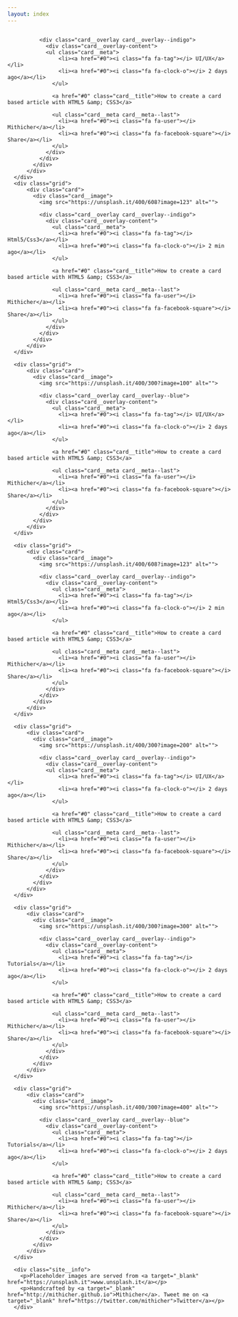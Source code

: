 ```yaml
---
layout: index
---
```

<div class="site__wrapper">
      <div class="grid">
          <div class="card">
            <div class="card__image">
              <img src="http://localhost:8000/pic/show/400/608/1" alt="">

              <div class="card__overlay card__overlay--indigo">
                <div class="card__overlay-content">
                <ul class="card__meta">
                    <li><a href="#0"><i class="fa fa-tag"></i> UI/UX</a></li>
                    <li><a href="#0"><i class="fa fa-clock-o"></i> 2 days ago</a></li>
                  </ul>

                  <a href="#0" class="card__title">How to create a card based article with HTML5 &amp; CSS3</a>

                  <ul class="card__meta card__meta--last">
                    <li><a href="#0"><i class="fa fa-user"></i> Mithicher</a></li>
                    <li><a href="#0"><i class="fa fa-facebook-square"></i> Share</a></li>
                  </ul>    
                </div>
              </div>
            </div>
          </div>
      </div>
      <div class="grid">
          <div class="card">
            <div class="card__image">
              <img src="https://unsplash.it/400/608?image=123" alt="">

              <div class="card__overlay card__overlay--indigo">
                <div class="card__overlay-content">
                  <ul class="card__meta">
                    <li><a href="#0"><i class="fa fa-tag"></i> Html5/Css3</a></li>
                    <li><a href="#0"><i class="fa fa-clock-o"></i> 2 min ago</a></li>
                  </ul>

                  <a href="#0" class="card__title">How to create a card based article with HTML5 &amp; CSS3</a>

                  <ul class="card__meta card__meta--last">
                    <li><a href="#0"><i class="fa fa-user"></i> Mithicher</a></li>
                    <li><a href="#0"><i class="fa fa-facebook-square"></i> Share</a></li>
                  </ul>
                </div>
              </div>
            </div>
          </div>
      </div>

      <div class="grid">
          <div class="card">
            <div class="card__image">
              <img src="https://unsplash.it/400/300?image=100" alt="">

              <div class="card__overlay card__overlay--blue">
                <div class="card__overlay-content">
                  <ul class="card__meta">
                    <li><a href="#0"><i class="fa fa-tag"></i> UI/UX</a></li>
                    <li><a href="#0"><i class="fa fa-clock-o"></i> 2 days ago</a></li>
                  </ul>

                  <a href="#0" class="card__title">How to create a card based article with HTML5 &amp; CSS3</a>

                  <ul class="card__meta card__meta--last">
                    <li><a href="#0"><i class="fa fa-user"></i> Mithicher</a></li>
                    <li><a href="#0"><i class="fa fa-facebook-square"></i> Share</a></li>
                  </ul>
                </div>
              </div>
            </div>
          </div>
      </div>

      <div class="grid">
          <div class="card">
            <div class="card__image">
              <img src="https://unsplash.it/400/608?image=123" alt="">

              <div class="card__overlay card__overlay--indigo">
                <div class="card__overlay-content">
                  <ul class="card__meta">
                    <li><a href="#0"><i class="fa fa-tag"></i> Html5/Css3</a></li>
                    <li><a href="#0"><i class="fa fa-clock-o"></i> 2 min ago</a></li>
                  </ul>

                  <a href="#0" class="card__title">How to create a card based article with HTML5 &amp; CSS3</a>

                  <ul class="card__meta card__meta--last">
                    <li><a href="#0"><i class="fa fa-user"></i> Mithicher</a></li>
                    <li><a href="#0"><i class="fa fa-facebook-square"></i> Share</a></li>
                  </ul>
                </div>
              </div>
            </div>
          </div>
      </div>

      <div class="grid">
          <div class="card">
            <div class="card__image">
              <img src="https://unsplash.it/400/300?image=200" alt="">

              <div class="card__overlay card__overlay--indigo">
                <div class="card__overlay-content">
                <ul class="card__meta">
                    <li><a href="#0"><i class="fa fa-tag"></i> UI/UX</a></li>
                    <li><a href="#0"><i class="fa fa-clock-o"></i> 2 days ago</a></li>
                  </ul>

                  <a href="#0" class="card__title">How to create a card based article with HTML5 &amp; CSS3</a>

                  <ul class="card__meta card__meta--last">
                    <li><a href="#0"><i class="fa fa-user"></i> Mithicher</a></li>
                    <li><a href="#0"><i class="fa fa-facebook-square"></i> Share</a></li>
                  </ul>    
                </div>
              </div>
            </div>
          </div>
      </div>

      <div class="grid">
          <div class="card">
            <div class="card__image">
              <img src="https://unsplash.it/400/300?image=300" alt="">

              <div class="card__overlay card__overlay--indigo">
                <div class="card__overlay-content">
                  <ul class="card__meta">
                    <li><a href="#0"><i class="fa fa-tag"></i> Tutorials</a></li>
                    <li><a href="#0"><i class="fa fa-clock-o"></i> 2 days ago</a></li>
                  </ul>

                  <a href="#0" class="card__title">How to create a card based article with HTML5 &amp; CSS3</a>

                  <ul class="card__meta card__meta--last">
                    <li><a href="#0"><i class="fa fa-user"></i> Mithicher</a></li>
                    <li><a href="#0"><i class="fa fa-facebook-square"></i> Share</a></li>
                  </ul>   
                </div>
              </div>
            </div>
          </div>
      </div>

      <div class="grid">
          <div class="card">
            <div class="card__image">
              <img src="https://unsplash.it/400/300?image=400" alt="">

              <div class="card__overlay card__overlay--blue">
                <div class="card__overlay-content">
                  <ul class="card__meta">
                    <li><a href="#0"><i class="fa fa-tag"></i> Tutorials</a></li>
                    <li><a href="#0"><i class="fa fa-clock-o"></i> 2 days ago</a></li>
                  </ul>

                  <a href="#0" class="card__title">How to create a card based article with HTML5 &amp; CSS3</a>

                  <ul class="card__meta card__meta--last">
                    <li><a href="#0"><i class="fa fa-user"></i> Mithicher</a></li>
                    <li><a href="#0"><i class="fa fa-facebook-square"></i> Share</a></li>
                  </ul>   
                </div>
              </div>
            </div>
          </div>
      </div>		

      <div class="site__info">
        <p>Placeholder images are served from <a target="_blank" href="https://unsplash.it">www.unsplash.it</a></p>
        <p>Handcrafted by <a target="_blank" href="http://mithicher.github.io">Mithicher</a>. Tweet me on <a target="_blank" href="https://twitter.com/mithicher">Twitter</a></p>
      </div>
</div><!-- @end site__wrapper -->
